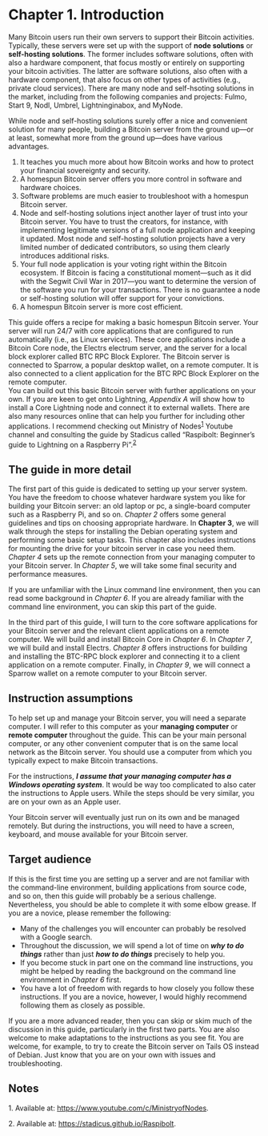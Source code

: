# Chapter 1. Introduction

Many Bitcoin users run their own servers to support their Bitcoin activities. Typically, these servers were set up with the support of **node solutions** or **self-hosting solutions**. The former includes software solutions, often with also a hardware component, that focus mostly or entirely on supporting your bitcoin activities. The latter are software solutions, also often with a hardware component, that also focus on other types of activities (e.g., private cloud services). There are many node and self-hsoting solutions in the market, including from the following companies and projects: Fulmo, Start 9, Nodl, Umbrel, Lightninginabox, and MyNode.  

While node and self-hosting solutions surely offer a nice and convenient solution for many people, building a Bitcoin server from the ground up—or at least, somewhat more from the ground up—does have various advantages.      

1. It teaches you much more about how Bitcoin works and how to protect your financial sovereignty and security. 
2. A homespun Bitcoin server offers you more control in software and hardware choices.
3. Software problems are much easier to troubleshoot with a homespun Bitcoin server. 
4. Node and self-hosting solutions inject another layer of trust into your Bitcoin server. You have to trust the creators, for instance, with implementing legitimate versions of a full node application and keeping it updated. Most node and self-hosting solution projects have a very limited number of dedicated contributors, so using them clearly introduces additional risks.
5. Your full node application is your voting right within the Bitcoin ecosystem. If Bitcoin is facing a constitutional moment—such as it did with the Segwit Civil War in 2017—you want to determine the version of the software you run for your transactions. There is no guarantee a node or self-hosting solution will offer support for your convictions.  
6. A homespun Bitcoin server is more cost efficient.    

This guide offers a recipe for making a basic homespun Bitcoin server. Your server will run 24/7 with core applications that are configured to run automatically (i.e., as Linux services). These core applications include a Bitcoin Core node, the Electrs electrum server, and the server for a local block explorer called BTC RPC Block Explorer. The Bitcoin server is connected to Sparrow, a popular desktop wallet, on a remote computer. It is also connected to a client application for the BTC RPC Block Explorer on the remote computer.     
You can build out this basic Bitcoin server with further applications on your own. If you are keen to get onto Lightning, *Appendix A* will show how to install a Core Lightning node and connect it to external wallets. There are also many resources online that can help you further for including other applications. I recommend checking out Ministry of Nodes<sup>[1](#footnote1)</sup> Youtube channel and consulting the guide by Stadicus called “Raspibolt: Beginner’s guide to Lightning on a Raspberry Pi”.<sup>[2](#footnote2)</sup>  

## The guide in more detail

The first part of this guide is dedicated to setting up your server system. You have the freedom to choose whatever hardware system you like for building your Bitcoin server: an old laptop or pc, a single-board computer such as a Raspberry Pi, and so on. *Chapter 2* offers some general guidelines and tips on choosing appropriate hardware. In **Chapter 3**, we will walk through the steps for installing the Debian operating system and performing some basic setup tasks. This chapter also includes instructions for mounting the drive for your bitcoin server in case you need them. *Chapter 4* sets up the remote connection from your managing computer to your Bitcoin server. In *Chapter 5*, we will take some final security and performance measures. 

If you are unfamiliar with the Linux command line environment, then you can read some background in *Chapter 6*. If you are already familiar with the command line environment, you can skip this part of the guide.  

In the third part of this guide, I will turn to the core software applications for your Bitcoin server and the relevant client applications on a remote computer. We will build and install Bitcoin Core in *Chapter 6*. In *Chapter 7*, we will build and install Electrs. *Chapter 8* offers instructions for building and installing the BTC-RPC block explorer and connecting it to a client application on a remote computer. Finally, in *Chapter 9*, we will connect a Sparrow wallet on a remote computer to your Bitcoin server. 


## Instruction assumptions

To help set up and manage your Bitcoin server, you will need a separate computer. I will refer to this computer as your **managing computer** or **remote computer** throughout the guide. This can be your main personal computer, or any other convenient computer that is on the same local network as the Bitcoin server. You should use a computer from which you typically expect to make Bitcoin transactions. 

For the instructions, ***I assume that your managing computer has a Windows operating system***. It would be way too complicated to also cater the instructions to Apple users. While the steps should be very similar, you are on your own as an Apple user.   

Your Bitcoin server will eventually just run on its own and be managed remotely. But during the instructions, you will need to have a screen, keyboard, and mouse available for your Bitcoin server. 


## Target audience

If this is the first time you are setting up a server and are not familiar with the command-line environment, building applications from source code, and so on, then this guide will probably be a serious challenge. Nevertheless, you should be able to complete it with some elbow grease. If you are a novice, please remember the following:

* Many of the challenges you will encounter can probably be resolved with a Google search. 
* Throughout the discussion, we will spend a lot of time on ***why to do things*** rather than just ***how to do things*** precisely to help you. 
* If you become stuck in part one on the command line instructions, you might be helped by reading the background on the command line environment in *Chapter 6* first.   
* You have a lot of freedom with regards to how closely you follow these instructions. If you are a novice, however, I would highly recommend following them as closely as possible. 

If you are a more advanced reader, then you can skip or skim much of the discussion in this guide, particularly in the first two parts. You are also welcome to make adaptations to the instructions as you see fit. You are welcome, for example, to try to create the Bitcoin server on Tails OS instead of Debian. Just know that you are on your own with issues and troubleshooting. 


## Notes

<a name="footnote1">1</a>. Available at: https://www.youtube.com/c/MinistryofNodes.

<a name="footnote2">2</a>. Available at: https://stadicus.github.io/Raspibolt. 